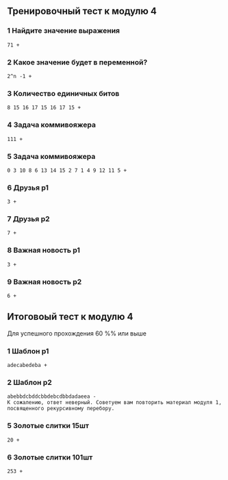 
## Тренировочный тест к модулю 4

### 1 Найдите значение выражения
    71 +

### 2 Какое значение будет в переменной?
    2^n -1 +

### 3 Количество единичных битов
    8 15 16 17 15 16 17 15 +

### 4 Задача коммивояжера
    111 +

### 5 Задача коммивояжера
    0 3 10 8 6 13 14 15 2 7 1 4 9 12 11 5 +

### 6 Друзья p1
    3 +

### 7 Друзья p2
    7 +

### 8 Важная новость p1
    3 +

### 9 Важная новость p2
    6 +

## Итоговоый тест к модулю 4
  Для успешного прохождения 60 %% или выше

### 1 Шаблон p1
    adecabedeba +
### 2 Шаблон p2
    abebbdcbddcbbdebcdbbdadaeea -
    К сожалению, ответ неверный. Советуем вам повторить материал модуля 1, посвященного рекурсивному перебору.


### 5 Золотые слитки 15шт
    20 +
### 6 Золотые слитки 101шт
    253 +
    
